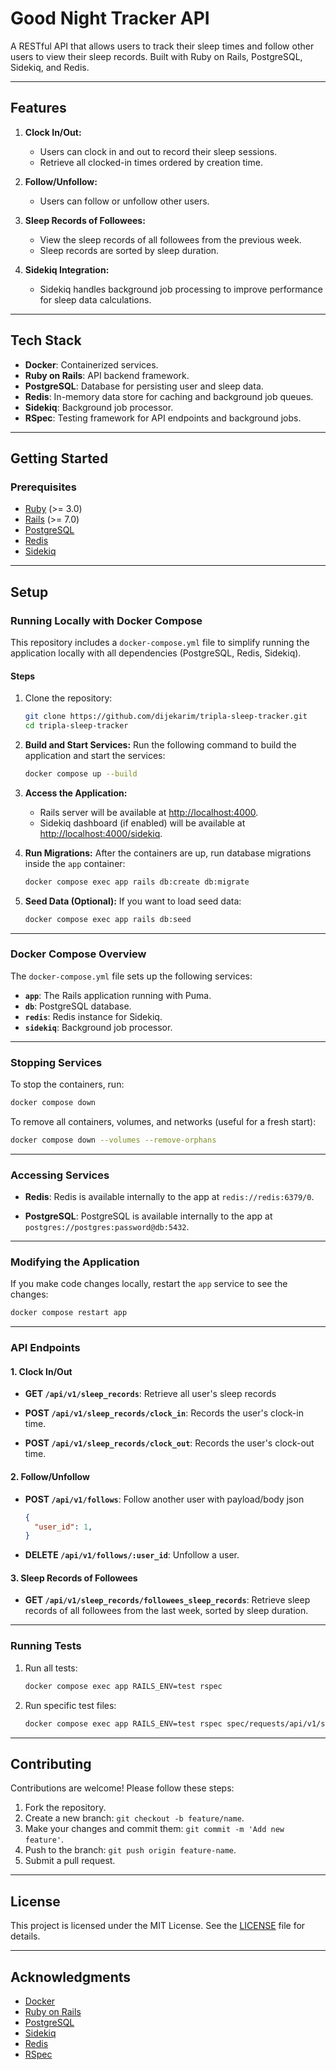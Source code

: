 # **Good Night Tracker API**

A RESTful API that allows users to track their sleep times and follow other users to view their sleep records. Built with Ruby on Rails, PostgreSQL, Sidekiq, and Redis.

---

## **Features**

1. **Clock In/Out:**
   - Users can clock in and out to record their sleep sessions.
   - Retrieve all clocked-in times ordered by creation time.

2. **Follow/Unfollow:**
   - Users can follow or unfollow other users.

3. **Sleep Records of Followees:**
   - View the sleep records of all followees from the previous week.
   - Sleep records are sorted by sleep duration.

4. **Sidekiq Integration:**
   - Sidekiq handles background job processing to improve performance for sleep data calculations.

---

## **Tech Stack**

- **Docker**: Containerized services.
- **Ruby on Rails**: API backend framework.
- **PostgreSQL**: Database for persisting user and sleep data.
- **Redis**: In-memory data store for caching and background job queues.
- **Sidekiq**: Background job processor.
- **RSpec**: Testing framework for API endpoints and background jobs.

---

## **Getting Started**

### **Prerequisites**
- [Ruby](https://www.ruby-lang.org/en/documentation/installation/) (>= 3.0)
- [Rails](https://guides.rubyonrails.org/getting_started.html) (>= 7.0)
- [PostgreSQL](https://www.postgresql.org/download/)
- [Redis](https://redis.io/docs/getting-started/)
- [Sidekiq](https://github.com/mperham/sidekiq)

---

## **Setup**
### **Running Locally with Docker Compose**

This repository includes a `docker-compose.yml` file to simplify running the application locally with all dependencies (PostgreSQL, Redis, Sidekiq).

#### **Steps**

1. Clone the repository:
   ```bash
   git clone https://github.com/dijekarim/tripla-sleep-tracker.git
   cd tripla-sleep-tracker
   ```

2. **Build and Start Services:**
   Run the following command to build the application and start the services:
   ```bash
   docker compose up --build
   ```

3. **Access the Application:**
   - Rails server will be available at [http://localhost:4000](http://localhost:4000).
   - Sidekiq dashboard (if enabled) will be available at [http://localhost:4000/sidekiq](http://localhost:4000/sidekiq).

4. **Run Migrations:**
   After the containers are up, run database migrations inside the `app` container:
   ```bash
   docker compose exec app rails db:create db:migrate
   ```

5. **Seed Data (Optional):**
   If you want to load seed data:
   ```bash
   docker compose exec app rails db:seed
   ```

---

### **Docker Compose Overview**

The `docker-compose.yml` file sets up the following services:

- **`app`**: The Rails application running with Puma.
- **`db`**: PostgreSQL database.
- **`redis`**: Redis instance for Sidekiq.
- **`sidekiq`**: Background job processor.

---

### **Stopping Services**

To stop the containers, run:
```bash
docker compose down
```

To remove all containers, volumes, and networks (useful for a fresh start):
```bash
docker compose down --volumes --remove-orphans
```

---

### **Accessing Services**

- **Redis**:
  Redis is available internally to the app at `redis://redis:6379/0`.

- **PostgreSQL**:
  PostgreSQL is available internally to the app at `postgres://postgres:password@db:5432`.

---

### **Modifying the Application**

If you make code changes locally, restart the `app` service to see the changes:
```bash
docker compose restart app
```
---

### **API Endpoints**

#### **1. Clock In/Out**

- **GET `/api/v1/sleep_records`**: Retrieve all user's sleep records

- **POST `/api/v1/sleep_records/clock_in`**: Records the user's clock-in time.

- **POST `/api/v1/sleep_records/clock_out`**: Records the user's clock-out time.

#### **2. Follow/Unfollow**

- **POST `/api/v1/follows`**: Follow another user with payload/body json
  ```json
  {
    "user_id": 1,
  }
  ```

- **DELETE `/api/v1/follows/:user_id`**: Unfollow a user.

#### **3. Sleep Records of Followees**

- **GET `/api/v1/sleep_records/followees_sleep_records`**:
  Retrieve sleep records of all followees from the last week, sorted by sleep duration.

---

### **Running Tests**

1. Run all tests:
   ```bash
   docker compose exec app RAILS_ENV=test rspec
   ```

2. Run specific test files:
   ```bash
   docker compose exec app RAILS_ENV=test rspec spec/requests/api/v1/sleep_records_spec.rb
   ```

---

## **Contributing**

Contributions are welcome! Please follow these steps:

1. Fork the repository.
2. Create a new branch: `git checkout -b feature/name`.
3. Make your changes and commit them: `git commit -m 'Add new feature'`.
4. Push to the branch: `git push origin feature-name`.
5. Submit a pull request.

---

## **License**

This project is licensed under the MIT License. See the [LICENSE](LICENSE) file for details.

---

## **Acknowledgments**

- [Docker](https://docker.com)
- [Ruby on Rails](https://rubyonrails.org/)
- [PostgreSQL](https://www.postgresql.org/)
- [Sidekiq](https://sidekiq.org/)
- [Redis](https://redis.io/)
- [RSpec](https://rspec.info/)